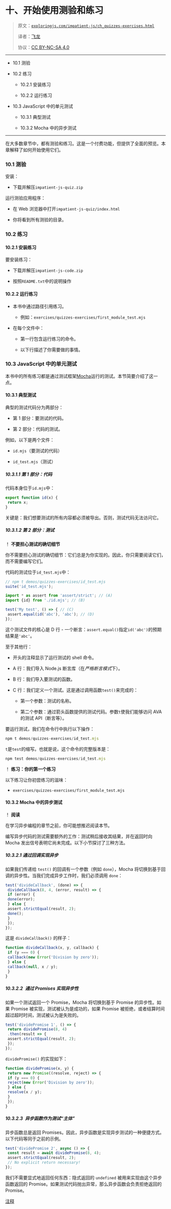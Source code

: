 # 十、开始使用测验和练习

> 原文：[`exploringjs.com/impatient-js/ch_quizzes-exercises.html`](https://exploringjs.com/impatient-js/ch_quizzes-exercises.html)
> 
> 译者：[飞龙](https://github.com/wizardforcel)
> 
> 协议：[CC BY-NC-SA 4.0](https://creativecommons.org/licenses/by-nc-sa/4.0/)


* * *

+   10.1 测验

+   10.2 练习

    +   10.2.1 安装练习

    +   10.2.2 运行练习

+   10.3 JavaScript 中的单元测试

    +   10.3.1 典型测试

    +   10.3.2 Mocha 中的异步测试

* * *

在大多数章节中，都有测验和练习。这是一个付费功能，但提供了全面的预览。本章解释了如何开始使用它们。

### 10.1 测验

安装：

+   下载并解压`impatient-js-quiz.zip`

运行测验应用程序：

+   在 Web 浏览器中打开`impatient-js-quiz/index.html`

+   你将看到所有测验的目录。

### 10.2 练习

#### 10.2.1 安装练习

要安装练习：

+   下载并解压`impatient-js-code.zip`

+   按照`README.txt`中的说明操作

#### 10.2.2 运行练习

+   本书中通过路径引用练习。

    +   例如：`exercises/quizzes-exercises/first_module_test.mjs`

+   在每个文件中：

    +   第一行包含运行练习的命令。

    +   以下行描述了你需要做的事情。

### 10.3 JavaScript 中的单元测试

本书中的所有练习都是通过测试框架[Mocha](https://mochajs.org)运行的测试。本节简要介绍了这一点。

#### 10.3.1 典型测试

典型的测试代码分为两部分：

+   第 1 部分：要测试的代码。

+   第 2 部分：代码的测试。

例如，以下是两个文件：

+   `id.mjs`（要测试的代码）

+   `id_test.mjs`（测试）

##### 10.3.1.1 第 1 部分：代码

代码本身位于`id.mjs`中：

```js
export function id(x) {
 return x;
}
```

关键是：我们想要测试的所有内容都必须被导出。否则，测试代码无法访问它。

##### 10.3.1.2 第 2 部分：测试

！[](../Images/ec8e6930fbe484fc519f3aa7b812c3fd.png) **不要担心测试的确切细节**

你不需要担心测试的确切细节：它们总是为你实现的。因此，你只需要阅读它们，而不需要编写它们。

代码的测试位于`id_test.mjs`中：

```js
// npm t demos/quizzes-exercises/id_test.mjs
suite('id_test.mjs');

import * as assert from 'assert/strict'; // (A)
import {id} from './id.mjs'; // (B)

test('My test', () => { // (C)
 assert.equal(id('abc'), 'abc'); // (D)
});
```

这个测试文件的核心是 D 行 - 一个断言：`assert.equal()`指定`id('abc')`的预期结果是`'abc'`。

至于其他行：

+   开头的注释显示了运行测试的 shell 命令。

+   A 行：我们导入 Node.js 断言库（在*严格断言模式*下）。

+   B 行：我们导入要测试的函数。

+   C 行：我们定义一个测试。这是通过调用函数`test()`来完成的：

    +   第一个参数：测试的名称。

    +   第二个参数：通过箭头函数提供的测试代码。参数`t`使我们能够访问 AVA 的测试 API（断言等）。

要运行测试，我们在命令行中执行以下操作：

```js
npm t demos/quizzes-exercises/id_test.mjs
```

`t`是`test`的缩写。也就是说，这个命令的完整版本是：

```js
npm test demos/quizzes-exercises/id_test.mjs
```

！[](../Images/90f73f1851c5b1baf43cb746913c09e6.png) **练习：你的第一个练习**

以下练习让你初尝练习的滋味：

+   `exercises/quizzes-exercises/first_module_test.mjs`

#### 10.3.2 Mocha 中的异步测试

！[](../Images/ec8e6930fbe484fc519f3aa7b812c3fd.png) **阅读**

在学习异步编程的章节之前，你可能想推迟阅读本节。

编写异步代码的测试需要额外的工作：测试稍后接收其结果，并在返回时向 Mocha 发出信号表明它尚未完成。以下小节探讨了三种方法。

##### 10.3.2.1 通过回调实现异步

如果我们传递给 `test()` 的回调有一个参数（例如 `done`），Mocha 将切换到基于回调的异步性。当我们完成异步工作时，我们必须调用 `done`：

```js
test('divideCallback', (done) => {
 divideCallback(8, 4, (error, result) => {
 if (error) {
 done(error);
 } else {
 assert.strictEqual(result, 2);
 done();
 }
 });
});
```

这是 `divideCallback()` 的样子：

```js
function divideCallback(x, y, callback) {
 if (y === 0) {
 callback(new Error('Division by zero'));
 } else {
 callback(null, x / y);
 }
}
```

##### 10.3.2.2 通过 Promises 实现异步性

如果一个测试返回一个 Promise，Mocha 将切换到基于 Promise 的异步性。如果 Promise 被实现，测试被认为是成功的，如果 Promise 被拒绝，或者结算时间超过超时时间，测试被认为是失败的。

```js
test('dividePromise 1', () => {
 return dividePromise(8, 4)
 .then(result => {
 assert.strictEqual(result, 2);
 });
});
```

`dividePromise()` 的实现如下：

```js
function dividePromise(x, y) {
 return new Promise((resolve, reject) => {
 if (y === 0) {
 reject(new Error('Division by zero'));
 } else {
 resolve(x / y);
 }
 });
}
```

##### 10.3.2.3 异步函数作为测试“主体”

异步函数总是返回 Promises。因此，异步函数是实现异步测试的一种便捷方式。以下代码等同于之前的示例。

```js
test('dividePromise 2', async () => {
 const result = await dividePromise(8, 4);
 assert.strictEqual(result, 2);
 // No explicit return necessary!
});
```

我们不需要显式地返回任何东西：隐式返回的 `undefined` 被用来实现由这个异步函数返回的 Promise。如果测试代码抛出异常，那么异步函数会负责拒绝返回的 Promise。

[注释](https://github.com/rauschma/impatient-js/issues/2)
